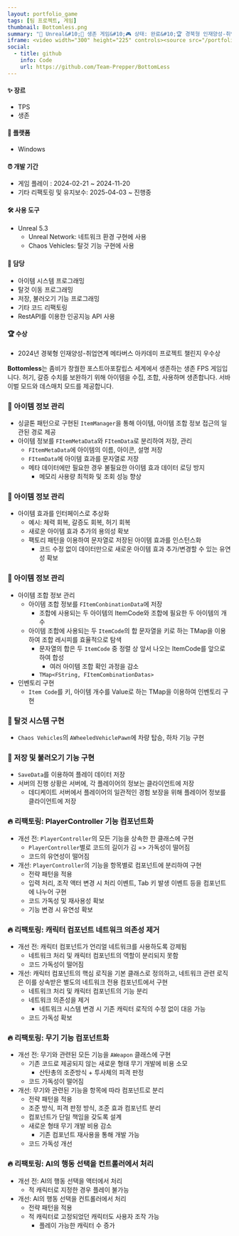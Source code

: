 ```yaml
---
layout: portfolio_game
tags: [팀 프로젝트, 게임]
thumbnail: Bottomless.png
summary: "🔧 Unreal&#10;🌟 생존 게임&#10;🎮 상태: 완료&#10;🏆 경북형 인재양성-취업연계 메타버스 아카데미 프로젝트 챌린지 우수상"
iframe: <video width="300" height="225" controls><source src="/portfolio/video/BottomLess.mp4" type="video/mp4">Your browser does not support the video tag.</video>
social:
  - title: github
    info: Code
    url: https://github.com/Team-Prepper/BottomLess
---
```


<!-- card: 💡 게임 개요 -->

#### ✨ 장르
- TPS
- 생존

#### 📱 플랫폼
- Windows

#### ⏰ 개발 기간
- 게임 플레이 : 2024-02-21 ~ 2024-11-20
- 기타 리팩토링 및 유지보수: 2025-04-03 ~ 진행중

<!-- card: 💡 게임 개요 -->

#### 🛠 사용 도구
- Unreal 5.3
  - Unreal Network: 네트워크 환경 구현에 사용
  - Chaos Vehicles: 탈것 기능 구현에 사용

<!-- card: 💡 게임 개요 -->

#### 👤 담당
- 아이템 시스템 프로그래밍
- 탈것 이동 프로그래밍
- 저장, 불러오기 기능 프로그래밍
- 기타 코드 리팩토링
- RestAPI를 이용한 인공지능 API 사용

#### 🏆 수상
- 2024년 경북형 인재양성-취업연계 메타버스 아카데미 프로젝트 챌린지 우수상

<!-- card: 📖 게임 소개 -->

**Bottomless**는 좀비가 창궐한 포스트아포칼립스 세계에서 생존하는 생존 FPS 게임입니다. 허기, 갈증 수치를 보완하기 위해 아이템을 수집, 조합, 사용하며 생존합니다. 서바이벌 모드와 데스매치 모드를 제공합니다.

<!-- card: 🛠️ 주요 기능 및 기여 -->

### 🧪 아이템 정보 관리
- 싱글톤 패턴으로 구현된 `ItemManager`을 통해 아이템, 아이템 조합 정보 접근의 일관된 경로 제공
- 아이템 정보를 `FItemMetaData`와 `FItemData`로 분리하여 저장, 관리
    - `FItemMetaData`에 아이템의 이름, 아이콘, 설명 저장
    - `FItemData`에 아이템 효과를 문자열로 저장
    - 메타 데이터에만 필요한 경우 불필요한 아이템 효과 데이터 로딩 방지
        - 메모리 사용량 최적화 및 조회 성능 향상

<!-- card: 🛠️ 주요 기능 및 기여 -->
### 🧪 아이템 정보 관리
- 아이템 효과를 인터페이스로 추상화
    - 예시: 체력 회복, 갈증도 회복, 허기 회복
    - 새로운 아이템 효과 추가의 용의성 확보
    - 팩토리 패턴을 이용하여 문자열로 저장된 아이템 효과를 인스턴스화
      - 코드 수정 없이 데이터만으로 새로운 아이템 효과 추가/변경할 수 있는 유연성 확보

<!-- card: 🛠️ 주요 기능 및 기여 -->
### 🧪 아이템 정보 관리
- 아이템 조합 정보 관리
    - 아이템 조합 정보를 `FItemConbinationData`에 저장
        - 조합에 사용되는 두 아이템의 ItemCode와 조합에 필요한 두 아이템의 개수
    - 아이템 조합에 사용되는 두 `ItemCode`의 합 문자열을 키로 하는 TMap을 이용하여 조합 레시피를 효율적으로 탐색
        - 문자열의 합은 두 `ItemCode` 중 정렬 상 앞서 나오는 ItemCode를 앞으로 하여 합성
             - 여러 아이템 조합 확인 과정을 감소
        - `TMap<FString, FItemCombinationDatas>`
- 인벤토리 구현
    - `Item Code`를 키, 아이템 개수를 Value로 하는 TMap을 이용하여 인벤토리 구현

<!-- card: 🛠️ 주요 기능 및 기여 -->
### 🚗 탈것 시스템 구현
- `Chaos Vehicles`의 `AWheeledVehiclePawn`에 차량 탑승, 하차 기능 구현

### 💾 저장 및 불러오기 기능 구현
- `SaveData`를 이용하여 플레이 데이터 저장
- 서버의 진행 상황은 서버에, 각 플레이어의 정보는 클라이언트에 저장
    - 데디케이트 서버에서 플레이어의 일관적인 경험 보장을 위해 플레이어 정보를 클라이언트에 저장

<!-- card: 🛠️ 주요 기능 및 기여 -->
### 🔥 리팩토링: PlayerController 기능 컴포넌트화
- 개선 전: `PlayerController`의 모든 기능을 상속한 한 클래스에 구현
    - `PlayerController`별로 코드의 길이가 김 => 가독성이 떨어짐
    - 코드의 유연성이 떨어짐
- 개선: `PlayerController`의 기능을 항목별로 컴포넌트에 분리하여 구현
    - 전략 패턴을 적용
    - 입력 처리, 조작 액터 변경 시 처리 이벤트, Tab 키 발생 이벤트 등을 컴포넌트에 나누어 구현
    - 코드 가독성 및 재사용성 확보
    - 기능 변경 시 유연성 확보
            
<!-- card: 🛠️ 주요 기능 및 기여 -->
### 🔥 리팩토링: 캐릭터 컴포넌트 네트워크 의존성 제거
- 개선 전: 캐릭터 컴포넌트가 언리얼 네트워크를 사용하도록 강제됨
    - 네트워크 처리 및 캐릭터 컴포넌트의 역할이 분리되지 못함
    - 코드 가독성이 떨어짐
- 개선: 캐릭터 컴포넌트의 핵심 로직을 기본 클래스로 정의하고, 네트워크 관련 로직은 이를 상속받은 별도의 네트워크 전용 컴포넌트에서 구현
    - 네트워크 처리 및 캐릭터 컴포넌트의 기능 분리
    - 네트워크 의존성을 제거
        - 네트워크 시스템 변경 시 기존 캐릭터 로직의 수정 없이 대응 가능
    - 코드 가독성 확보

<!-- card: 🛠️ 주요 기능 및 기여 -->
### 🔥 리팩토링: 무기 기능 컴포넌트화
- 개선 전: 무기와 관련된 모든 기능을 `AWeapon` 클래스에 구현
    - 기존 코드로 제공되지 않는 새로운 형태 무기 개발에 비용 소모
        - 산탄총의 조준방식 + 투사체의 피격 판정
    - 코드 가독성이 떨어짐
- 개선: 무기와 관련된 기능을 항목에 따라 컴포넌트로 분리
    - 전략 패턴을 적용
    - 조준 방식, 피격 판정 방식, 조준 효과 컴포넌트 분리
    - 컴포넌트가 단일 책임을 갖도록 설계
    - 새로운 형태 무기 개발 비용 감소
        - 기존 컴포넌트 재사용을 통해 개발 가능
    - 코드 가독성 개선

<!-- card: 🛠️ 주요 기능 및 기여 -->
### 🔥 리팩토링: AI의 행동 선택을 컨트롤러에서 처리
- 개선 전: AI의 행동 선택을 액터에서 처리
    - 적 캐릭터로 지정한 경우 플레이 불가능
- 개선: AI의 행동 선택을 컨트롤러에서 처리
    - 전략 패턴을 적용
    - 적 캐릭터로 고정되었던 캐릭터도 사용자 조작 가능
        - 플레이 가능한 캐릭터 수 증가